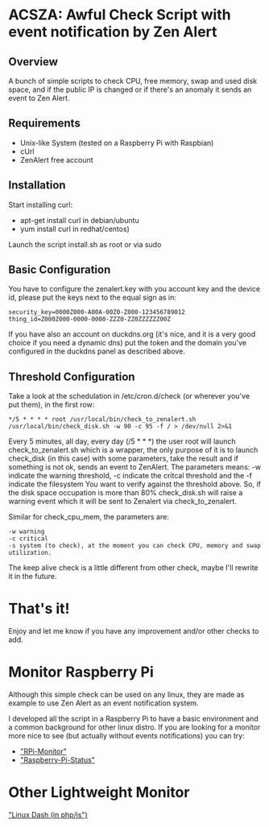 ACSZA: Awful Check Script with event notification by Zen Alert
==============================================================

## Overview

A bunch of simple scripts to check CPU, free memory, swap and used disk space, and if the public IP is changed or if there's an anomaly it sends an event to Zen Alert.

## Requirements

* Unix-like System (tested on a Raspberry Pi with Raspbian)
* cUrl
* ZenAlert free account

## Installation

Start installing curl:
* apt-get install curl in debian/ubuntu
* yum install curl in redhat/centos)

Launch the script install.sh as root or via sudo


## Basic Configuration

You have to configure the zenalert.key with you account key and the device id, please put the keys next to the equal sign as in:

    security_key=0000Z000-A00A-00Z0-Z000-123456789012
    thing_id=Z000Z000-0000-0000-ZZZ0-ZZ0ZZZZZZ00Z

If you have also an account on duckdns.org (it's nice, and it is a very good choice if you need a dynamic dns) put the token and the domain you've configured in the duckdns panel as described above.

## Threshold Configuration
Take a look at the schedulation in /etc/cron.d/check (or wherever you've put them), in the first row:

    */5 * * * * root /usr/local/bin/check_to_zenalert.sh  /usr/local/bin/check_disk.sh -w 90 -c 95 -f / > /dev/null 2>&1

Every 5 minutes, all day, every day (/5 * * *) the user root will launch check_to_zenalert.sh which is a wrapper, the only purpose of it is to launch check_disk (in this case) with some parameters, take the result and if something is not ok, sends an event to ZenAlert. 
The parameters means: -w indicate the warning threshold, -c indicate the critcal threshold and the -f indicate the filesystem You want to verify against the threshold above. So, if the disk space occupation is more than 80% check_disk.sh will raise a warning event which it will be sent to Zenalert via check_to_zenalert.

Similar for check_cpu_mem, the parameters are:

    -w warning
    -c critical
    -s system (to check), at the moment you can check CPU, memory and swap utilization.

The keep alive check is a little different from other check, maybe I'll rewrite it in the future.

# That's it!

Enjoy and let me know if you have any improvement and/or other checks to add.


# Monitor Raspberry Pi
Although this simple check can be used on any linux, they are made as example to use Zen Alert as an event notification system.

I developed all the script in a Raspberry Pi to have a basic environment and a common background for other linux distro. If you are looking for a monitor more nice to see (but actually without events notifications) you can try:

* ["RPi-Monitor"](https://github.com/XavierBerger/RPi-Monitor)
* ["Raspberry-Pi-Status"](https://github.com/GeekyTheory/Raspberry-Pi-Status)

# Other Lightweight Monitor
["Linux Dash (in php/js")](https://github.com/afaqurk/linux-dash)
